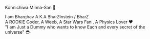 Konnichiwa Minna-San 👋


 
 I am Bharghav A.K.A BharZInstein / BharZ                                                                                                   
 A ROOKIE Coder, A Weeb, A Star Wars Fan , A Physics Lover ❤️                                                                               
 "I am Just a Dummy who wants to know Each and every secret of the universe" 😎
 
<!--

-->
